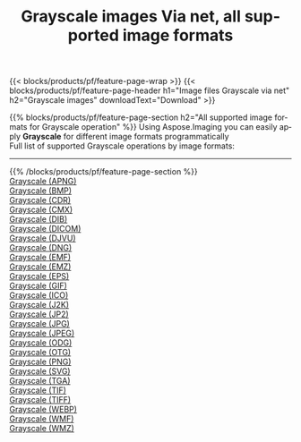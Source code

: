 ﻿---
title: Grayscale images Via net, all supported image formats 
weight: 3920
url: /net/grayscale 
lang: en
langdirlevel: 2
locales: zh-hans,ja,it,ru,de,es,fr,nl,id,lt,pl,pt,vi,tr,ko,zh-hant,ar,hi,th,sv,cs,uk,he
description: Using Aspose.Imaging you can easily Grayscale images Via net
---

{{< blocks/products/pf/feature-page-wrap >}}
{{< blocks/products/pf/feature-page-header h1="Image files Grayscale via net" h2="Grayscale images" downloadText="Download" >}}


{{% blocks/products/pf/feature-page-section  h2="All supported image formats for Grayscale operation" %}}
Using Aspose.Imaging you can easily apply **Grayscale** for different image formats programmatically
<br/>
Full list of supported Grayscale operations by image formats:
<hr/>
{{% /blocks/products/pf/feature-page-section %}}
<div class="container-fluid productfamilypage bg-gray">
    <div class="convertypes bg-gray agp-content section">
        <div class="container">
		<div class="row other-converters">
		    <div class='col-md-2 other-converter remove-lp remove-rp'><a href="/imaging/net/grayscale/apng" >Grayscale (APNG)</a></div><div class='col-md-2 other-converter remove-lp remove-rp'><a href="/imaging/net/grayscale/bmp" >Grayscale (BMP)</a></div><div class='col-md-2 other-converter remove-lp remove-rp'><a href="/imaging/net/grayscale/cdr" >Grayscale (CDR)</a></div><div class='col-md-2 other-converter remove-lp remove-rp'><a href="/imaging/net/grayscale/cmx" >Grayscale (CMX)</a></div><div class='col-md-2 other-converter remove-lp remove-rp'><a href="/imaging/net/grayscale/dib" >Grayscale (DIB)</a></div><div class='col-md-2 other-converter remove-lp remove-rp'><a href="/imaging/net/grayscale/dicom" >Grayscale (DICOM)</a></div><div class='col-md-2 other-converter remove-lp remove-rp'><a href="/imaging/net/grayscale/djvu" >Grayscale (DJVU)</a></div><div class='col-md-2 other-converter remove-lp remove-rp'><a href="/imaging/net/grayscale/dng" >Grayscale (DNG)</a></div><div class='col-md-2 other-converter remove-lp remove-rp'><a href="/imaging/net/grayscale/emf" >Grayscale (EMF)</a></div><div class='col-md-2 other-converter remove-lp remove-rp'><a href="/imaging/net/grayscale/emz" >Grayscale (EMZ)</a></div><div class='col-md-2 other-converter remove-lp remove-rp'><a href="/imaging/net/grayscale/eps" >Grayscale (EPS)</a></div><div class='col-md-2 other-converter remove-lp remove-rp'><a href="/imaging/net/grayscale/gif" >Grayscale (GIF)</a></div><div class='col-md-2 other-converter remove-lp remove-rp'><a href="/imaging/net/grayscale/ico" >Grayscale (ICO)</a></div><div class='col-md-2 other-converter remove-lp remove-rp'><a href="/imaging/net/grayscale/j2k" >Grayscale (J2K)</a></div><div class='col-md-2 other-converter remove-lp remove-rp'><a href="/imaging/net/grayscale/jp2" >Grayscale (JP2)</a></div><div class='col-md-2 other-converter remove-lp remove-rp'><a href="/imaging/net/grayscale/jpg" >Grayscale (JPG)</a></div><div class='col-md-2 other-converter remove-lp remove-rp'><a href="/imaging/net/grayscale/jpeg" >Grayscale (JPEG)</a></div><div class='col-md-2 other-converter remove-lp remove-rp'><a href="/imaging/net/grayscale/odg" >Grayscale (ODG)</a></div><div class='col-md-2 other-converter remove-lp remove-rp'><a href="/imaging/net/grayscale/otg" >Grayscale (OTG)</a></div><div class='col-md-2 other-converter remove-lp remove-rp'><a href="/imaging/net/grayscale/png" >Grayscale (PNG)</a></div><div class='col-md-2 other-converter remove-lp remove-rp'><a href="/imaging/net/grayscale/svg" >Grayscale (SVG)</a></div><div class='col-md-2 other-converter remove-lp remove-rp'><a href="/imaging/net/grayscale/tga" >Grayscale (TGA)</a></div><div class='col-md-2 other-converter remove-lp remove-rp'><a href="/imaging/net/grayscale/tif" >Grayscale (TIF)</a></div><div class='col-md-2 other-converter remove-lp remove-rp'><a href="/imaging/net/grayscale/tiff" >Grayscale (TIFF)</a></div><div class='col-md-2 other-converter remove-lp remove-rp'><a href="/imaging/net/grayscale/webp" >Grayscale (WEBP)</a></div><div class='col-md-2 other-converter remove-lp remove-rp'><a href="/imaging/net/grayscale/wmf" >Grayscale (WMF)</a></div><div class='col-md-2 other-converter remove-lp remove-rp'><a href="/imaging/net/grayscale/wmz" >Grayscale (WMZ)</a></div>
                </div>
        </div>
    </div>
</div>
<br/>


